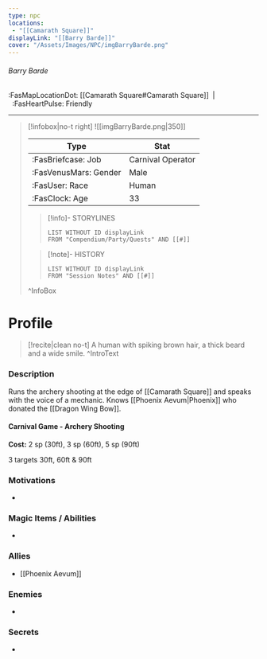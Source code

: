 ```yaml
---
type: npc
locations:
 - "[[Camarath Square]]"
displayLink: "[[Barry Barde]]"
cover: "/Assets/Images/NPC/imgBarryBarde.png"
---
```

###### Barry Barde
<span class="sub2">:FasMapLocationDot: [[Camarath Square#Camarath Square]]&nbsp;&nbsp;|&nbsp;&nbsp;:FasHeartPulse: Friendly </span>
___

> [!infobox|no-t right]
> ![[imgBarryBarde.png|350]]
>
> | Type | Stat |
> | ---- | ---- |
> | :FasBriefcase: Job |  Carnival Operator |
> | :FasVenusMars: Gender | Male |
> | :FasUser: Race | Human |
> | :FasClock: Age | 33 |
>
>> [!info]- STORYLINES
>>```dataview
>>LIST WITHOUT ID displayLink
>>FROM "Compendium/Party/Quests" AND [[#]]
>
>>[!note]- HISTORY
>>```dataview
>>LIST WITHOUT ID displayLink
>>FROM "Session Notes" AND [[#]]
>
>^InfoBox

# Profile

> [!recite|clean no-t]
>	A human with spiking brown hair, a thick beard and a wide smile.
>^IntroText

### Description
Runs the archery shooting at the edge of [[Camarath Square]] and speaks with the voice of a mechanic. Knows [[Phoenix Aevum|Phoenix]] who donated the [[Dragon Wing Bow]].

#### Carnival Game - Archery Shooting
**Cost:** 2 sp (30ft), 3 sp (60ft), 5 sp (90ft)

3 targets 30ft, 60ft & 90ft

### Motivations
-

### Magic Items / Abilities
-

### Allies
- [[Phoenix Aevum]]

### Enemies
-

### Secrets
- 

